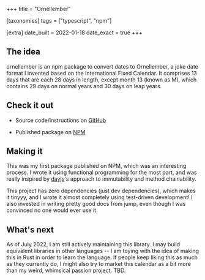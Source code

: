 +++
title = "Ornellember"

[taxonomies]
tags = ["typescript", "npm"]

[extra]
date_built = 2022-01-18
date_exact = true
+++



## The idea
ornellember is an npm package to convert dates to Ornellember, a joke date format I invented based on the International Fixed Calendar. It comprises 13 days that are each 28 days in length, except month 13 (known as M), which contains 29 days on normal years and 30 days on leap years.

## Check it out
* Source code/instructions on [GitHub](https://github.com/0rnella/ornellember)

* Published package on [NPM](https://www.npmjs.com/package/ornellember)

## Making it
This was my first package published on NPM, which was an interesting process. I wrote it using functional programming for the most part, and was really inspired by [dayjs](https://day.js.org/)'s approach to immutability and method chainability.

This project has zero dependencies (just dev dependencies), which makes it tinyyy, and I wrote it almost completely using test-driven development! I also invested in writing pretty good docs from jump, even though I was convinced no one would ever use it. 

## What's next
As of July 2022, I am still actively maintaining this library. I may build equivalent libraries in other languages -- I am toying with the idea of making this in Rust in order to learn the language. If people keep liking this as much as they currently do, I might also try to market this calendar as a bit more than my weird, whimsical passion project. TBD.